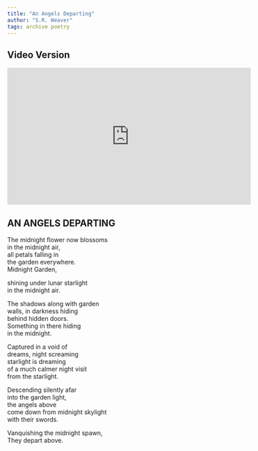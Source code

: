 ```yaml
---
title: "An Angels Departing"
author: "S.R. Weaver"
tags: archive poetry
---
```

## Video Version
<iframe title="An Angels Departing" src="https://video.ploud.jp/videos/embed/70a8eb3d-2e7e-4de1-a2e8-d4122045d813" allowfullscreen="" sandbox="allow-same-origin allow-scripts allow-popups" width="560" height="315" frameborder="0"></iframe>

## AN ANGELS DEPARTING
The midnight flower now blossoms<br />
in the midnight air,<br />
all petals falling in<br />
the garden everywhere.<br />
Midnight Garden,

shining under lunar starlight<br />
in the midnight air.

The shadows along with garden<br />
walls, in darkness hiding<br />
behind hidden doors.<br />
Something in there hiding<br />
in the midnight.

Captured in a void of<br />
dreams, night screaming<br />
starlight is dreaming<br />
of a much calmer night visit<br />
from the starlight.

Descending silently afar<br />
into the garden light,<br />
the angels above<br />
come down from midnight skylight<br />
with their swords.

Vanquishing the midnight spawn,<br />
They depart above.
